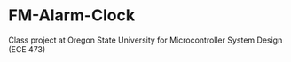 # FM-Alarm-Clock
Class project at Oregon State University for Microcontroller System Design (ECE 473)
